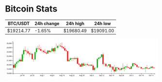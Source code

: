 # Bitcoin Stats

BTC/USDT|24h change|24h high|24h low|
|---|---|---|---|
|$19214.77|-1.65%|$19680.49|$19091.00|

<img src="./chart.svg">
